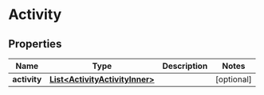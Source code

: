 

# Activity


## Properties

| Name | Type | Description | Notes |
|------------ | ------------- | ------------- | -------------|
|**activity** | [**List&lt;ActivityActivityInner&gt;**](ActivityActivityInner.md) |  |  [optional] |



